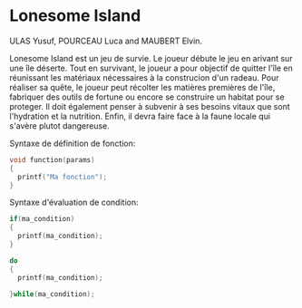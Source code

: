# Lonesome Island

ULAS Yusuf, POURCEAU Luca and MAUBERT Elvin.

Lonesome Island est un jeu de survie. Le joueur débute le jeu en arivant sur une île déserte. Tout en survivant, 
le joueur a pour objectif de quitter l'île en réunissant les matériaux nécessaires à la construcion d'un radeau.
Pour réaliser sa quête, le joueur peut récolter les matières premières de l'île, fabriquer des outils de fortune
ou encore se construire un habitat pour se proteger. Il doit également penser à subvenir à ses besoins vitaux
que sont l'hydration et la nutrition. Enfin, il devra faire face à la faune locale qui s'avère plutot dangereuse.

Syntaxe de définition de fonction:

```C
void function(params)
{
  printf("Ma fonction");
}
```

Syntaxe d'évaluation de condition:

```C
if(ma_condition)
{
  printf(ma_condition);
}

do
{
  printf(ma_condition);
  
}while(ma_condition);
```
